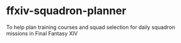 # ffxiv-squadron-planner
To help plan training courses and squad selection for daily squadron missions in Final Fantasy XIV
